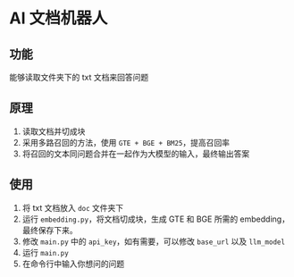 # AI 文档机器人
## 功能
能够读取文件夹下的 txt 文档来回答问题
## 原理
1. 读取文档并切成块
2. 采用多路召回的方法，使用 `GTE + BGE + BM25`，提高召回率
3. 将召回的文本同问题合并在一起作为大模型的输入，最终输出答案
## 使用
1. 将 txt 文档放入 `doc` 文件夹下
2. 运行 `embedding.py`，将文档切成块，生成 GTE 和 BGE 所需的 embedding，最终保存下来。
3. 修改 `main.py` 中的 `api_key`，如有需要，可以修改 `base_url` 以及 `llm_model`
4. 运行 `main.py`
5. 在命令行中输入你想问的问题
  
